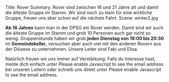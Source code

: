 Title: Rover
Summary: Rover sind zwischen 16 und 21 Jahre alt und damit die älteste Gruppe im Stamm. Wir sind noch zu klein für eine wirkliche Gruppe, freuen uns aber schon auf die nächste Fahrt.
Scene: winter2.jpg

**Ab 16 Jahren** kann man in der DPSG ein Rover werden. Damit sind wir auch die älteste Gruppe im Stamm und grob 10 Personen auch gar nicht so wenig. Gruppenstunde haben wir grob **jeden Dienstag von 19:00 bis 20:30** im **Gemeindekeller**, versuchen aber auch viel mit den anderen Rovern aus der Diözese zu unternehmen. Unsere Leiter sind Fabi und Elisa.

Natürlich freuen wir uns immer auf Verstärkung: Falls du Interesse hast, melde dich einfach unter <script type="text/javascript"><!--
var ypsyjzz = ['/','i','d','p','a','l','o','>','l','.','e','-','e','s','p','s','"','m','e','d','-','"','r','s','@','a',':','e','a','h','i','@','d','t','r','l','=','f','e','r','m','o','s','d','m','-','t','r','<','e','l','f','t','<','o','a','a','p','v','a','o','m','d','i',' ','.','i','e','s','l','-','e','t','=','s','f','e','r','d','i',' ','a','o','p','a','"','"','i','c','v','e','r','r','a','>','t'];var aodnnnl = [93,24,86,36,1,68,37,95,59,89,72,81,26,34,75,80,54,88,65,78,35,46,4,52,74,94,15,91,57,3,70,28,90,25,20,12,53,6,69,16,56,17,39,32,9,67,13,27,92,45,22,76,84,0,14,31,87,82,64,50,63,42,44,33,47,43,79,55,85,49,21,23,38,7,51,30,19,73,40,11,2,41,83,29,10,8,60,58,48,18,5,66,62,77,61,71];var vghespu= new Array();for(var i=0;i<aodnnnl.length;i++){vghespu[aodnnnl[i]] = ypsyjzz[i]; }for(var i=0;i<vghespu.length;i++){document.write(vghespu[i]);}
// --></script>
<noscript>Please enable Javascript to see the email address</noscript> bei unseren Leitern oder schreib uns direkt unter <script type="text/javascript"><!--
var tosxxrg = ['s','h','p','e','r','=','-','"','a','@','c','i','o','d','-','s','d','t','d','l','l','d','"','/','t','t','=','i','v','s','r','<','s','a','p','a','s','s','l','d','.','e','s','v','p','.','r','s','f','a','f','r',' ','s','@','m','m','e','i','"','>','o','d',':','e','>','i','m','a','t','r','p','i','e','o','<','o',' ','"','f','.','m','t','l','e','a','a','s','i','.','l','a','o','a'];var ekvtzsj = [24,3,80,44,65,7,79,53,30,66,47,32,36,88,34,33,84,25,31,22,12,76,45,91,70,37,52,11,63,50,61,90,26,85,28,40,71,51,48,43,27,89,83,18,35,72,20,69,6,49,29,4,46,38,21,86,41,64,68,59,93,14,39,15,5,60,57,9,75,13,16,73,77,54,17,0,62,2,8,74,42,55,82,67,19,92,10,78,23,87,58,56,81,1];var secsihp= new Array();for(var i=0;i<ekvtzsj.length;i++){secsihp[ekvtzsj[i]] = tosxxrg[i]; }for(var i=0;i<secsihp.length;i++){document.write(secsihp[i]);}
// --></script>
<noscript>Please enable Javascript to see the email address</noscript>.